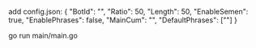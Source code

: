 add config.json:
{
    "BotId": "",
    "Ratio": 50,
    "Length": 50,
    "EnableSemen": true,
    "EnablePhrases": false,
    "MainCum": "",
    "DefaultPhrases": [""]
}

go run main/main.go
